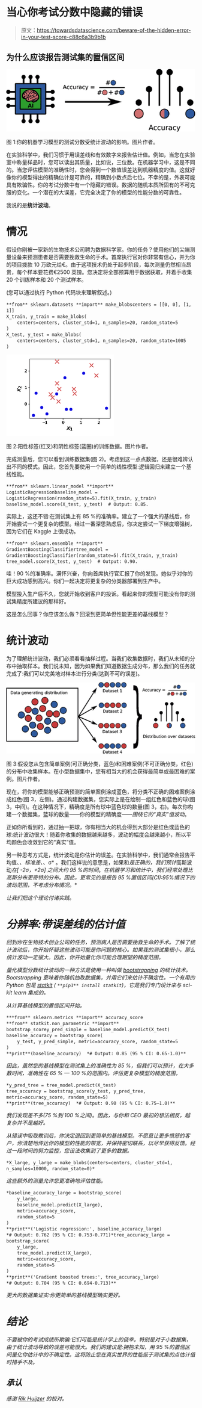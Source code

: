 # 当心你考试分数中隐藏的错误

> 原文：<https://towardsdatascience.com/beware-of-the-hidden-error-in-your-test-score-c88c6a3b9b1b>

## 为什么应该报告测试集的置信区间

![](img/be4dc83a98a648fb42848e56664ba615.png)

图 1:你的机器学习模型的测试分数受统计波动的影响。图片作者。

在实验科学中，我们习惯于用误差线和有效数字来报告估计值。例如，当您在实验室中称量样品时，您可以读出其质量，比如说，三位数。在机器学习中，这是不同的。当您评估模型的准确性时，您会得到一个数值误差达到机器精度的值。这就好像你的模型得出的精确估计是可靠的，精确到小数点后七位。不幸的是，外表可能具有欺骗性。你的考试分数中有一个隐藏的错误。数据的随机本质所固有的不可克服的变化。一个潜在的大误差，它完全决定了你的模型的性能分数的可靠性。

我说的是**统计波动**。

# 情况

假设你刚被一家新的生物技术公司聘为数据科学家。你的任务？使用他们的尖端测量设备来预测患者是否需要挽救生命的手术。首席执行官对你非常有信心，并为你的项目拨款 10 万欧元给€。由于这项技术仍处于起步阶段，每次测量仍然相当昂贵，每个样本要花费€2500 英镑。您决定将全部预算用于数据获取，并着手收集 20 个训练样本和 20 个测试样本。

(您可以通过执行 Python 代码块来理解叙述。)

```
**from** sklearn.datasets **import** make_blobscenters = [[0, 0], [1, 1]]
X_train, y_train = make_blobs(
    centers=centers, cluster_std=1, n_samples=20, random_state=5
)
X_test, y_test = make_blobs(
    centers=centers, cluster_std=1, n_samples=20, random_state=1005
)
```

![](img/9ab542bfb2f7b484e3857ecac1fd18a2.png)

图 2:阳性标签(红叉)和阴性标签(蓝圈)的训练数据。图片作者。

完成测量后，您可以看到训练数据集(图 2)。考虑到这一点点数据，还是很难辨认出不同的模式。因此，您首先要使用一个简单的线性模型:逻辑回归来建立一个基线性能。

```
**from** sklearn.linear_model **import** LogisticRegressionbaseline_model = LogisticRegression(random_state=5).fit(X_train, y_train)
baseline_model.score(X_test, y_test)  # Output: 0.85.
```

实际上，这还不错:在测试集上有 85 %的准确率。建立了一个强大的基线后，你开始尝试一个更复杂的模型。经过一番深思熟虑后，你决定尝试一下梯度增强树，因为它们在 Kaggle 上很成功。

```
**from** sklearn.ensemble **import** GradientBoostingClassifiertree_model = GradientBoostingClassifier(random_state=5).fit(X_train, y_train)
tree_model.score(X_test, y_test)  # Output: 0.90.
```

哇！90 %的准确率。满怀兴奋，你向首席执行官汇报了你的发现。她似乎对你的巨大成功感到高兴。你们一起决定将更复杂的分类器部署到生产中。

模型投入生产后不久，您就开始收到客户的投诉。看起来你的模型可能没有你的测试集精度所建议的那样好。

这是怎么回事？你应该怎么做？回滚到更简单但性能更差的基线模型？

# 统计波动

为了理解统计波动，我们必须看看抽样过程。当我们收集数据时，我们从未知的分布中抽取样本。我们说未知，因为如果我们知道数据生成分布，那么我们的任务就完成了:我们可以完美地对样本进行分类(达到不可约误差)。

![](img/4b6d13c01546b8e42c9a4d4f005652c7.png)

图 3:假设您从包含简单案例(可正确分类，蓝色)和困难案例(不可正确分类，红色)的分布中收集样本。在小型数据集中，您有相当大的机会获得最简单或最困难的案例。图片作者。

现在，将你的模型能够正确预测的简单案例涂成蓝色，将分类不正确的困难案例涂成红色(图 3，左侧)。通过构建数据集，您实际上是在绘制一组红色和蓝色的球(图 3，中间)。在这种情况下，精确度是所有球中蓝色球的数量(图 3，右)。每次你构建一个数据集，蓝球的数量——你的模型的精确度——*围绕它的“真实”值波动*。

正如你所看到的，通过抽一把球，你有相当大的机会得到大部分是红色或蓝色的球:统计波动很大！随着你收集的数据越来越多，波动的幅度会越来越小，所以平均颜色会收敛到它的“真实”值。

另一种思考方式是，统计波动是你估计的误差。在实验科学中，我们通常会报告平均值、*、标准差、*、σ* 。我们这样说的意思是，如果和*是正确的，我们预计*高斯波动*在[ *-2σ，+2σ]* 之间大约 95 %的时间*。*在机器学习和统计中，我们经常处理比高斯分布更奇特的分布。因此，更常见的是报告 95 %置信区间(CI):95%情况下的波动范围，不考虑分布情况。**

*让我们把这个理论付诸实践。*

# *分辨率:带误差线的估计值*

*回到你在生物技术创业公司的任务，预测病人是否需要挽救生命的手术。了解了统计波动后，你开始怀疑这些波动可能是你问题的核心。如果我的测试集很小，那么统计波动一定很大。因此，你开始量化你可能合理期望的精度范围。*

*量化模型分数统计波动的一种方法是使用一种叫做 [bootstrapping](https://en.wikipedia.org/wiki/Bootstrapping_(statistics)) 的统计技术。Bootstrapping 意味着你随机抽取数据集，并用它们来估计不确定性。一个有用的 Python 包是 [statkit](https://gitlab.com/hylkedonker/statkit) ( `**pip3** install statkit`)，它是我们专门设计来与 sci-kit learn 集成的。*

*从计算基线模型的置信区间开始。*

```
***from** sklearn.metrics **import** accuracy_score
**from** statkit.non_parametric **import** bootstrap_scorey_pred_simple = baseline_model.predict(X_test)
baseline_accuracy = bootstrap_score(
    y_test, y_pred_simple, metric=accuracy_score, random_state=5
)
**print**(baseline_accuracy)  *# Output: 0.85 (95 % CI: 0.65-1.0)**
```

*因此，虽然您的基线模型在测试集上的准确性为 85 %，但我们可以预计，在大多数时间，准确性在 65 % — 100 %的范围内。评估更复杂模型的精度范围，*

```
*y_pred_tree = tree_model.predict(X_test)
tree_accuracy = bootstrap_score(y_test, y_pred_tree, metric=accuracy_score, random_state=5)
**print**(tree_accuracy)  *# Output: 0.90 (95 % CI: 0.75–1.0)**
```

*我们发现差不多(75 %到 100 %之间)。因此，与你和 CEO 最初的想法相反，越复杂并不是越好。*

*从错误中吸取教训后，你决定退回到更简单的基线模型。不愿意让更多愤怒的客户，你清楚地传达你的模型的性能的带宽，并保持密切联系，以尽早获得反馈。经过一段时间的努力监控，您设法收集到了更多的数据。*

```
*X_large, y_large = make_blobs(centers=centers, cluster_std=1, n_samples=10000, random_state=0)*
```

*这些额外的测量允许您更准确地评估性能。*

```
*baseline_accuracy_large = bootstrap_score(
    y_large,
    baseline_model.predict(X_large),
    metric=accuracy_score,
    random_state=5
)
**print**('Logistic regression:', baseline_accuracy_large)
*# Output: 0.762 (95 % CI: 0.753-0.771)*tree_accuracy_large = bootstrap_score(
    y_large, 
    tree_model.predict(X_large), 
    metric=accuracy_score, 
    random_state=5
)
**print**('Gradient boosted trees:', tree_accuracy_large)
*# Output: 0.704 (95 % CI: 0.694-0.713)**
```

*更大的数据集证实:你更简单的基线模型确实更好。*

# *结论*

*不要被你的考试成绩所欺骗:它们可能是统计学上的侥幸。特别是对于小数据集，由于统计波动导致的误差可能很大。我们的建议是:拥抱未知，用 95 %的置信区间量化你估计中的不确定性。这将防止您在真实世界的性能低于测试集的点估计值时措手不及。*

## *承认*

*感谢 [Rik Huijzer](https://huijzer.xyz/) 的校对。*